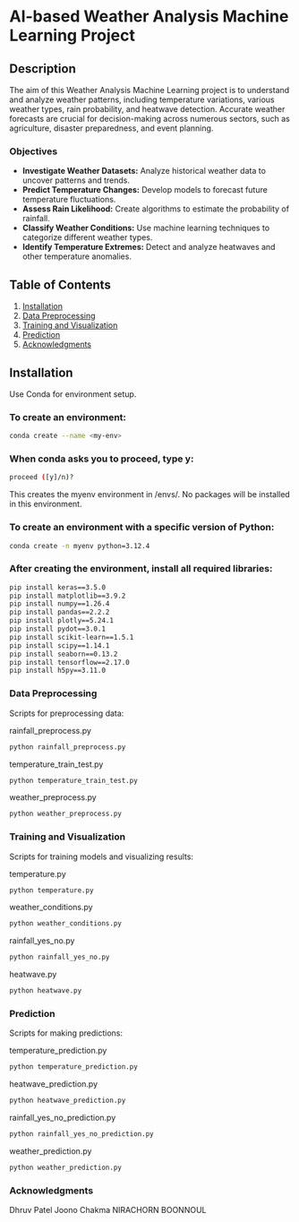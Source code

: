 # AI-based Weather Analysis Machine Learning Project

## Description

The aim of this Weather Analysis Machine Learning project is to understand and analyze weather patterns, including temperature variations, various weather types, rain probability, and heatwave detection. Accurate weather forecasts are crucial for decision-making across numerous sectors, such as agriculture, disaster preparedness, and event planning.

### Objectives

- **Investigate Weather Datasets:** Analyze historical weather data to uncover patterns and trends.
- **Predict Temperature Changes:** Develop models to forecast future temperature fluctuations.
- **Assess Rain Likelihood:** Create algorithms to estimate the probability of rainfall.
- **Classify Weather Conditions:** Use machine learning techniques to categorize different weather types.
- **Identify Temperature Extremes:** Detect and analyze heatwaves and other temperature anomalies.

## Table of Contents

1. [Installation](#installation)
2. [Data Preprocessing](#data-preprocessing)
3. [Training and Visualization](#training-and-visualization)
4. [Prediction](#prediction)
5. [Acknowledgments](#acknowledgments)

## Installation

Use Conda for environment setup.

### To create an environment:

```bash
conda create --name <my-env>
```
### When conda asks you to proceed, type y:

```bash
proceed ([y]/n)?
```
This creates the myenv environment in /envs/. No packages will be installed in this environment.

### To create an environment with a specific version of Python:
```bash
conda create -n myenv python=3.12.4
```

### After creating the environment, install all required libraries:
```bash
pip install keras==3.5.0
pip install matplotlib==3.9.2
pip install numpy==1.26.4
pip install pandas==2.2.2
pip install plotly==5.24.1
pip install pydot==3.0.1
pip install scikit-learn==1.5.1
pip install scipy==1.14.1
pip install seaborn==0.13.2
pip install tensorflow==2.17.0
pip install h5py==3.11.0
```

### Data Preprocessing
Scripts for preprocessing data:

rainfall_preprocess.py

```bash
python rainfall_preprocess.py
```

temperature_train_test.py

```bash
python temperature_train_test.py
```

weather_preprocess.py

```bash
python weather_preprocess.py
```

### Training and Visualization
Scripts for training models and visualizing results:

temperature.py

```bash
python temperature.py
```
weather_conditions.py

```bash
python weather_conditions.py
```

rainfall_yes_no.py

```bash
python rainfall_yes_no.py
```

heatwave.py

```bash
python heatwave.py
```

### Prediction
Scripts for making predictions:

temperature_prediction.py

```bash
python temperature_prediction.py
```

heatwave_prediction.py

```bash
python heatwave_prediction.py
```

rainfall_yes_no_prediction.py

```bash
python rainfall_yes_no_prediction.py
```

weather_prediction.py

```bash
python weather_prediction.py
```

### Acknowledgments
Dhruv Patel
Joono Chakma
NIRACHORN BOONNOUL
